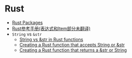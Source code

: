 
Rust
====

- [Rust Packages](./packages.md)
- [Rust参考手册(表达式和Item部分未翻译)](./ref.md)
- `String` vs `&str`
    - [String vs &str in Rust functions](http://hermanradtke.com/2015/05/03/string-vs-str-in-rust-functions.html)
    - [Creating a Rust function that accepts String or &str](http://hermanradtke.com/2015/05/06/creating-a-rust-function-that-accepts-string-or-str.html)
    - [Creating a Rust function that returns a &str or String](http://hermanradtke.com/2015/05/29/creating-a-rust-function-that-returns-string-or-str.html)
